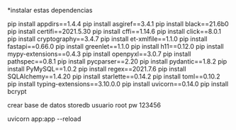 *instalar estas dependencias

pip install appdirs==1.4.4
pip install asgiref==3.4.1
pip install black==21.6b0
pip install certifi==2021.5.30
pip install cffi==1.14.6
pip install click==8.0.1
pip install cryptography==3.4.7
pip install et-xmlfile==1.1.0
pip install fastapi==0.66.0
pip install greenlet==1.1.0
pip install h11==0.12.0
pip install mypy-extensions==0.4.3
pip install openpyxl==3.0.7
pip install pathspec==0.8.1
pip install pycparser==2.20
pip install pydantic==1.8.2
pip install PyMySQL==1.0.2
pip install regex==2021.7.6
pip install SQLAlchemy==1.4.20
pip install starlette==0.14.2
pip install toml==0.10.2
pip install typing-extensions==3.10.0.0
pip install uvicorn==0.14.0
pip install bcrypt


crear base de datos storedb
usuario root pw 123456

uvicorn app:app --reload
